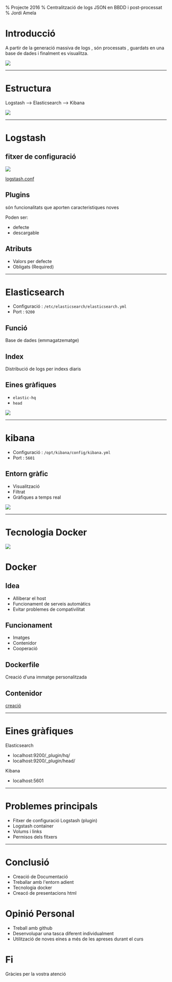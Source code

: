 % Projecte 2016
% Centralització de logs JSON en BBDD i post-processat 
% Jordi Amela


# Introducció

A partir de la generació massiva de logs , són processats , guardats en una base de dades i finalment es visualitza.

![](images/esquema.jpg)

---

# Estructura

Logstash --> Elasticsearch --> Kibana

![](images/elk2.png)

---

# Logstash

## fitxer de configuració

![](images/logstash_esquema.png)

[logstash.conf](https://github.com/jordii9/projecte/blob/master/configuracions/logstash/logstash.conf)

## Plugins

són funcionalitats que aporten caracteristiques noves

Poden ser: 

- defecte
- descargable

## Atributs

- Valors per defecte 
- Obligats (Required)

---

# Elasticsearch

- Configuració : `/etc/elasticsearch/elasticsearch.yml`
- Port : `9200`

## Funció

Base de dades (emmagatzematge)

## Index

Distribució de logs per indexs diaris

## Eines gràfiques

- `elastic-hq`
- `head`


![](images/elasticsearchh.png)

---

# kibana

- Configuració :  `/opt/kibana/config/kibana.yml`
- Port :  `5601`

## Entorn gràfic

- Visualització
- Filtrat
- Gràfiques a temps real


![](images/kibana.png)

---

# Tecnologia Docker

![](images/docker.png)

# Docker

## Idea

- Alliberar el host
- Funcionament de serveis automàtics
- Evitar problemes de compativilitat

## Funcionament

- Imatges
- Contenidor
- Cooperació 

## Dockerfile

Creació d'una immatge personalitzada

## Contenidor

[creació](https://github.com/jordii9/projecte/blob/master/docker/dockerfiles/script_docker.sh)

---

# Eines gràfiques

Elasticsearch

- localhost:9200/_plugin/hq/
- localhost:9200/_plugin/head/
	
Kibana

- localhost:5601

---

# Problemes principals

- Fitxer de configuració Logstash (plugin)
- Logstash container
- Volums i links
- Permisos dels fitxers

---

# Conclusió

- Creació de Documentació 
- Treballar amb l'entorn adient
- Tecnologia docker
- Creacó de presentacions html

# Opinió Personal

- Treball amb github
- Desenvolupar una tasca diferent individualment
- Utilització de noves eines a més de les apreses durant el curs

# Fi

Gràcies per la vostra atenció

